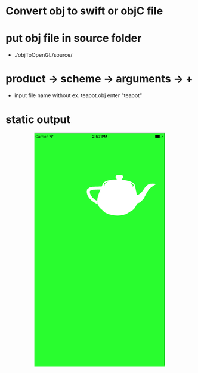 # Convert obj to swift or objC file


# put obj file in source folder  

* ./objToOpenGL/source/

# product -> scheme -> arguments -> + 

* input file name without ex. teapot.obj enter "teapot" 



# static output

<p align="center">
  <img src="https://github.com/ericyu423/openGLES2/blob/master/teapot.png" width="350"/>
</p>
